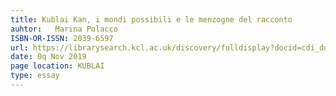 ```yaml
---
title: Kublai Kan, i mondi possibili e le menzogne del racconto
auhtor:   Marina Polacco
ISBN-OR-ISSN: 2039-6597
url: https://librarysearch.kcl.ac.uk/discovery/fulldisplay?docid=cdi_doaj_primary_oai_doaj_org_article_51cc6adfb31448d6b1def8b938a93736&context=PC&vid=44KCL_INST:44KCL_INST&lang=en&search_scope=MyInst_and_CI&adaptor=Primo%20Central&tab=Everything&query=any,contains,kublai&offset=0
date: 0q Nov 2019
page location: KUBLAI
type: essay
---
```

